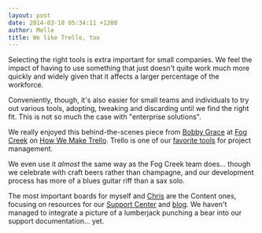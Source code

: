 ```yaml
---
layout: post
date: 2014-03-18 05:34:11 +1200
author: Melle
title: We like Trello, too
---
```


<!-- excerpt -->

Selecting the right tools is extra important for small companies. We feel the impact of having to use something that just doesn't quite work much more quickly and widely given that it affects a larger percentage of the workforce.

Conveniently, though, it's also easier for small teams and individuals to try out various tools, adopting, tweaking and discarding until we find the right fit. This is not so much the case with "enterprise solutions".

We really enjoyed this behind-the-scenes piece from [Bobby Grace](https://twitter.com/bobbygrace) at [Fog Creek](http://www.fogcreek.com/) on [How We Make Trello](http://blog.fogcreek.com/how-we-make-trello/). Trello is one of our [favorite tools](http://blog.iwantmyname.com/2013/11/the-tools-we-use-trello-for-content-and-idea-management.html) for project management.

<!-- /excerpt -->

We even use it *almost* the same way as the Fog Creek team does... though we celebrate with craft beers rather than champagne, and our development process has more of a blues guitar riff than a sax solo.

The most important boards for myself and [Chris](http://twitter.com/hashtaghall) are the Content ones, focusing on resources for our [Support Center](http://help.iwantmyname.com) and [blog](http://blog.iwantmyname.com). We haven't managed to integrate a picture of a lumberjack punching a bear into our support documentation... yet.